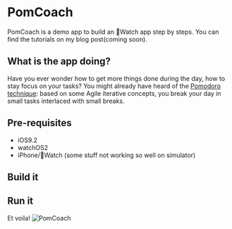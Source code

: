 PomCoach
========
PomCoach is a demo app to build an Watch app step by steps. You can find the tutorials on my blog post(coming soon).

## What is the app doing?
Have you ever wonder how to get more things done during the day, how to stay focus on your tasks? 
You might already have heard of the [Pomodoro technique](https://en.wikipedia.org/wiki/Pomodoro_Technique): based on some Agile iterative concepts, you break your day in small tasks interlaced with small breaks. 

## Pre-requisites
* iOS9.2
* watchOS2
* iPhone/Watch (some stuff not working so well on simulator)

## Build it

## Run it
Et voila!
![PomCoach](PomCoach)